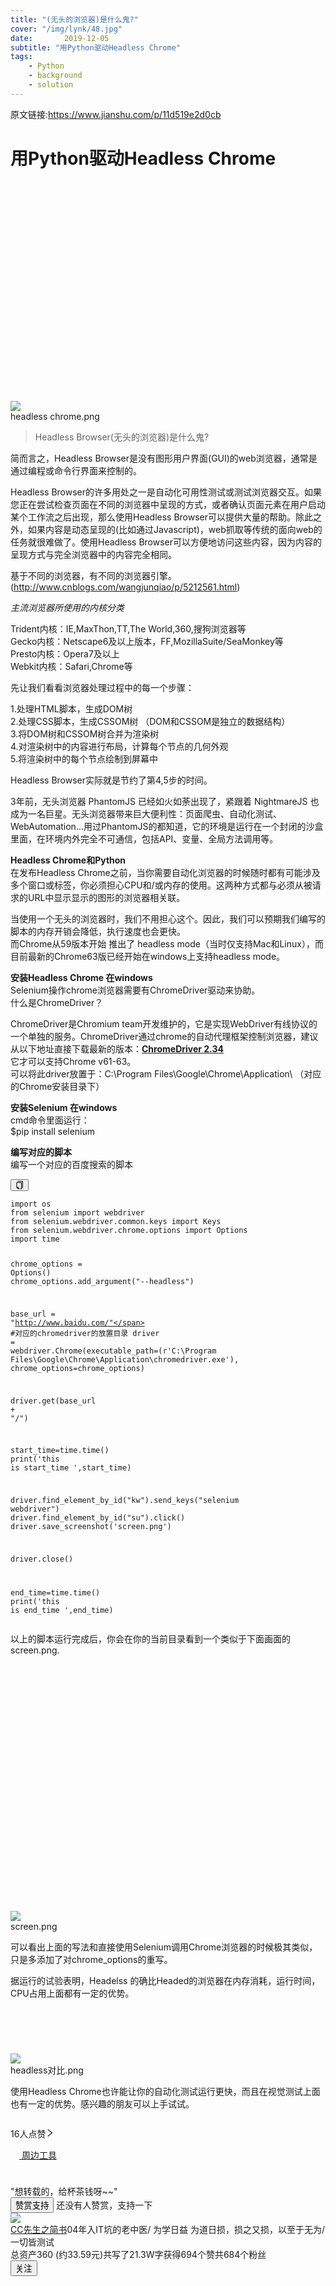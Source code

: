 ```yaml
---
title: "(无头的浏览器)是什么鬼?"
cover: "/img/lynk/48.jpg"
date:       2019-12-05
subtitle: "用Python驱动Headless Chrome"
tags:
	- Python
	- background
	- solution
---
```



原文链接:https://www.jianshu.com/p/11d519e2d0cb


<h1 class="_1RuRku">用Python驱动Headless Chrome</h1>

<article class="_2rhmJa">
    <div class="image-package">
        <div class="image-container" style="max-width: 650px; max-height: 453px; background-color: transparent;">
            <div class="image-container-fill" style="padding-bottom: 69.69%;"></div>
            <div class="image-view" data-width="650" data-height="453"><img
                    data-original-src="//upload-images.jianshu.io/upload_images/618241-fbc4471c5a9bfcf2.png"
                    data-original-width="650" data-original-height="453" data-original-format="image/png"
                    data-original-filesize="163264" data-image-index="0" style="cursor: zoom-in;" class=""
                    src="//upload-images.jianshu.io/upload_images/618241-fbc4471c5a9bfcf2.png?imageMogr2/auto-orient/strip|imageView2/2/w/650/format/webp">
            </div>
        </div>
        <div class="image-caption">headless chrome.png</div>
    </div>
    <blockquote>
        <p>Headless Browser(无头的浏览器)是什么鬼?</p>
    </blockquote>
    <p>简而言之，Headless Browser是没有图形用户界面(GUI)的web浏览器，通常是通过编程或命令行界面来控制的。</p>
    <p>Headless Browser的许多用处之一是自动化可用性测试或测试浏览器交互。如果您正在尝试检查页面在不同的浏览器中呈现的方式，或者确认页面元素在用户启动某个工作流之后出现，那么使用Headless
        Browser可以提供大量的帮助。除此之外，如果内容是动态呈现的(比如通过Javascript)，web抓取等传统的面向web的任务就很难做了。使用Headless
        Browser可以方便地访问这些内容，因为内容的呈现方式与完全浏览器中的内容完全相同。</p>
    <p>基于不同的浏览器，有不同的浏览器引擎。(<a
            href="https://link.jianshu.com?t=http%3A%2F%2Fwww.cnblogs.com%2Fwangjunqiao%2Fp%2F5212561.html"
            target="_blank" rel="nofollow">http://www.cnblogs.com/wangjunqiao/p/5212561.html</a>)</p>
    <p><em>主流浏览器所使用的内核分类</em></p>
    <p>Trident内核：IE,MaxThon,TT,The World,360,搜狗浏览器等<br>
        Gecko内核：Netscape6及以上版本，FF,MozillaSuite/SeaMonkey等<br>
        Presto内核：Opera7及以上<br>
        Webkit内核：Safari,Chrome等</p>
    <p>先让我们看看浏览器处理过程中的每一个步骤：</p>
    <p>1.处理HTML脚本，生成DOM树<br>
        2.处理CSS脚本，生成CSSOM树 （DOM和CSSOM是独立的数据结构）<br>
        3.将DOM树和CSSOM树合并为渲染树<br>
        4.对渲染树中的内容进行布局，计算每个节点的几何外观<br>
        5.将渲染树中的每个节点绘制到屏幕中</p>
    <p>Headless Browser实际就是节约了第4,5步的时间。</p>
    <p>3年前，无头浏览器 PhantomJS 已经如火如荼出现了，紧跟着 NightmareJS
        也成为一名巨星。无头浏览器带来巨大便利性：页面爬虫、自动化测试、WebAutomation...用过PhantomJS的都知道，它的环境是运行在一个封闭的沙盒里面，在环境内外完全不可通信，包括API、变量、全局方法调用等。</p>
    <p><strong>Headless Chrome和Python</strong><br>
        在发布Headless Chrome之前，当你需要自动化浏览器的时候随时都有可能涉及多个窗口或标签，你必须担心CPU和/或内存的使用。这两种方式都与必须从被请求的URL中显示显示的图形的浏览器相关联。</p>
    <p>当使用一个无头的浏览器时，我们不用担心这个。因此，我们可以预期我们编写的脚本的内存开销会降低，执行速度也会更快。<br>
        而Chrome从59版本开始 推出了 headless mode（当时仅支持Mac和Linux），而目前最新的Chrome63版已经开始在windows上支持headless mode。</p>
    <p><strong>安装Headless Chrome 在windows</strong><br>
        Selenium操作chrome浏览器需要有ChromeDriver驱动来协助。<br>
        什么是ChromeDriver？</p>
    <p>ChromeDriver是Chromium
        team开发维护的，它是实现WebDriver有线协议的一个单独的服务。ChromeDriver通过chrome的自动代理框架控制浏览器，建议从以下地址直接下载最新的版本：<strong><a
                href="https://link.jianshu.com?t=https%3A%2F%2Fchromedriver.storage.googleapis.com%2Findex.html%3Fpath%3D2.34%2F"
                target="_blank" rel="nofollow">ChromeDriver 2.34</a></strong><br>
        它才可以支持Chrome v61-63。<br>
        可以将此driver放置于：C:\Program Files\Google\Chrome\Application\ （对应的Chrome安装目录下）</p>
    <p><strong>安装Selenium 在windows</strong><br>
        cmd命令里面运行：<br>
        $pip install selenium</p>
    <p><strong>编写对应的脚本</strong><br>
        编写一个对应的百度搜索的脚本</p>
    <div class="_2Uzcx_">
        <button class="VJbwyy" type="button" aria-label="复制代码"><i aria-label="icon: copy"
                                                                  class="anticon anticon-copy">
            <svg viewBox="64 64 896 896" focusable="false" class="" data-icon="copy" width="1em" height="1em"
                 fill="currentColor" aria-hidden="true">
                <path d="M832 64H296c-4.4 0-8 3.6-8 8v56c0 4.4 3.6 8 8 8h496v688c0 4.4 3.6 8 8 8h56c4.4 0 8-3.6 8-8V96c0-17.7-14.3-32-32-32zM704 192H192c-17.7 0-32 14.3-32 32v530.7c0 8.5 3.4 16.6 9.4 22.6l173.3 173.3c2.2 2.2 4.7 4 7.4 5.5v1.9h4.2c3.5 1.3 7.2 2 11 2H704c17.7 0 32-14.3 32-32V224c0-17.7-14.3-32-32-32zM350 856.2L263.9 770H350v86.2zM664 888H414V746c0-22.1-17.9-40-40-40H232V264h432v624z"></path>
            </svg>
        </i></button>
        <pre class="line-numbers  language-python"><code class="  language-python"><span
                class="token keyword">import</span> os
<span class="token keyword">from</span> selenium <span class="token keyword">import</span> webdriver
<span class="token keyword">from</span> selenium<span class="token punctuation">.</span>webdriver<span
                    class="token punctuation">.</span>common<span class="token punctuation">.</span>keys <span
                    class="token keyword">import</span> Keys
<span class="token keyword">from</span> selenium<span class="token punctuation">.</span>webdriver<span
                    class="token punctuation">.</span>chrome<span class="token punctuation">.</span>options <span
                    class="token keyword">import</span> Options
<span class="token keyword">import</span> time

chrome_options <span class="token operator">=</span> Options<span class="token punctuation">(</span><span
                    class="token punctuation">)</span>
chrome_options<span class="token punctuation">.</span>add_argument<span class="token punctuation">(</span><span
                    class="token string">"--headless"</span><span class="token punctuation">)</span>

base_url <span class="token operator">=</span> <span class="token string">"http://www.baidu.com/"</span>
<span class="token comment">#对应的chromedriver的放置目录</span>
driver <span class="token operator">=</span> webdriver<span class="token punctuation">.</span>Chrome<span
                    class="token punctuation">(</span>executable_path<span class="token operator">=</span><span
                    class="token punctuation">(</span><span class="token string">r'C:\Program Files\Google\Chrome\Application\chromedriver.exe'</span><span
                    class="token punctuation">)</span><span class="token punctuation">,</span> chrome_options<span
                    class="token operator">=</span>chrome_options<span class="token punctuation">)</span>

driver<span class="token punctuation">.</span>get<span class="token punctuation">(</span>base_url <span
                    class="token operator">+</span> <span class="token string">"/"</span><span
                    class="token punctuation">)</span>

start_time<span class="token operator">=</span>time<span class="token punctuation">.</span>time<span
                    class="token punctuation">(</span><span class="token punctuation">)</span>
<span class="token keyword">print</span><span class="token punctuation">(</span><span class="token string">'this is start_time '</span><span
                    class="token punctuation">,</span>start_time<span class="token punctuation">)</span>

driver<span class="token punctuation">.</span>find_element_by_id<span class="token punctuation">(</span><span
                    class="token string">"kw"</span><span class="token punctuation">)</span><span
                    class="token punctuation">.</span>send_keys<span class="token punctuation">(</span><span
                    class="token string">"selenium webdriver"</span><span class="token punctuation">)</span>
driver<span class="token punctuation">.</span>find_element_by_id<span class="token punctuation">(</span><span
                    class="token string">"su"</span><span class="token punctuation">)</span><span
                    class="token punctuation">.</span>click<span class="token punctuation">(</span><span
                    class="token punctuation">)</span>
driver<span class="token punctuation">.</span>save_screenshot<span class="token punctuation">(</span><span
                    class="token string">'screen.png'</span><span class="token punctuation">)</span>

driver<span class="token punctuation">.</span>close<span class="token punctuation">(</span><span
                    class="token punctuation">)</span>

end_time<span class="token operator">=</span>time<span class="token punctuation">.</span>time<span
                    class="token punctuation">(</span><span class="token punctuation">)</span>
<span class="token keyword">print</span><span class="token punctuation">(</span><span class="token string">'this is end_time '</span><span
                    class="token punctuation">,</span>end_time<span class="token punctuation">)</span>
<span aria-hidden="true"
      class="line-numbers-rows"><span></span><span></span><span></span><span></span><span></span><span></span><span></span><span></span><span></span><span></span><span></span><span></span><span></span><span></span><span></span><span></span><span></span><span></span><span></span><span></span><span></span><span></span><span></span><span></span><span></span><span></span></span></code></pre>
    </div>
    <p>以上的脚本运行完成后，你会在你的当前目录看到一个类似于下面画面的screen.png.</p>
    <br>
    <div class="image-package">
        <div class="image-container" style="max-width: 700px; max-height: 600px; background-color: transparent;">
            <div class="image-container-fill" style="padding-bottom: 75.0%;"></div>
            <div class="image-view" data-width="800" data-height="600"><img
                    data-original-src="//upload-images.jianshu.io/upload_images/618241-e3d8deff450aa43c.png"
                    data-original-width="800" data-original-height="600" data-original-format="image/png"
                    data-original-filesize="73100" data-image-index="1" style="cursor: zoom-in;" class=""
                    src="//upload-images.jianshu.io/upload_images/618241-e3d8deff450aa43c.png?imageMogr2/auto-orient/strip|imageView2/2/w/800/format/webp">
            </div>
        </div>
        <div class="image-caption">screen.png</div>
    </div>
    <p>可以看出上面的写法和直接使用Selenium调用Chrome浏览器的时候极其类似，只是多添加了对chrome_options的重写。</p>
    <p>据运行的试验表明，Headelss 的确比Headed的浏览器在内存消耗，运行时间，CPU占用上面都有一定的优势。</p>
    <div class="image-package">
        <div class="image-container" style="max-width: 700px; max-height: 118px; background-color: transparent;">
            <div class="image-container-fill" style="padding-bottom: 14.499999999999998%;"></div>
            <div class="image-view" data-width="814" data-height="118"><img
                    data-original-src="//upload-images.jianshu.io/upload_images/618241-1a0846f6b318549d.png"
                    data-original-width="814" data-original-height="118" data-original-format="image/png"
                    data-original-filesize="21138" data-image-index="2" style="cursor: zoom-in;" class=""
                    src="//upload-images.jianshu.io/upload_images/618241-1a0846f6b318549d.png?imageMogr2/auto-orient/strip|imageView2/2/w/814/format/webp">
            </div>
        </div>
        <div class="image-caption">headless对比.png</div>
    </div>
    <p>使用Headless Chrome也许能让你的自动化测试运行更快，而且在视觉测试上面也有一定的优势。感兴趣的朋友可以上手试试。</p>
</article>
<div></div>
<div class="_1kCBjS">
    <div class="_18vaTa">
        <div class="_3BUZPB">
            <div class="_2Bo4Th" role="button" tabindex="-1" aria-label="给文章点赞"><i aria-label="ic-like"
                                                                                   class="anticon">
                <svg width="1em" height="1em" fill="currentColor" aria-hidden="true" focusable="false" class="">
                    <use xlink:href="#ic-like"></use>
                </svg>
            </i></div>
            <span class="_1LOh_5" role="button" tabindex="-1" aria-label="查看点赞列表">16人点赞<i aria-label="icon: right"
                                                                                          class="anticon anticon-right"><svg
                    viewBox="64 64 896 896" focusable="false" class="" data-icon="right" width="1em" height="1em"
                    fill="currentColor" aria-hidden="true"><path
                    d="M765.7 486.8L314.9 134.7A7.97 7.97 0 0 0 302 141v77.3c0 4.9 2.3 9.6 6.1 12.6l360 281.1-360 281.1c-3.9 3-6.1 7.7-6.1 12.6V883c0 6.7 7.7 10.4 12.9 6.3l450.8-352.1a31.96 31.96 0 0 0 0-50.4z"></path></svg></i></span>
        </div>
        <div class="_3BUZPB">
            <div class="_2Bo4Th" role="button" tabindex="-1"><i aria-label="ic-dislike" class="anticon">
                <svg width="1em" height="1em" fill="currentColor" aria-hidden="true" focusable="false" class="">
                    <use xlink:href="#ic-dislike"></use>
                </svg>
            </i></div>
        </div>
    </div>
    <div class="_18vaTa"><a class="_3BUZPB _1x1ok9 _1OhGeD" href="/nb/10356021" target="_blank"
                            rel="noopener noreferrer"><i aria-label="ic-notebook" class="anticon">
        <svg width="1em" height="1em" fill="currentColor" aria-hidden="true" focusable="false" class="">
            <use xlink:href="#ic-notebook"></use>
        </svg>
    </i><span>周边工具</span></a>
        <div class="_3BUZPB ant-dropdown-trigger">
            <div class="_2Bo4Th"><i aria-label="ic-others" class="anticon">
                <svg width="1em" height="1em" fill="currentColor" aria-hidden="true" focusable="false" class="">
                    <use xlink:href="#ic-others"></use>
                </svg>
            </i></div>
        </div>
    </div>
</div>
<div class="_19DgIp" style="margin-top:24px;margin-bottom:24px"></div>
<div class="_13lIbp">
    <div class="_191KSt">"想转载的，给杯茶钱呀~~"</div>
    <button type="button" class="_1OyPqC _3Mi9q9 _2WY0RL _1YbC5u"><span>赞赏支持</span></button>
    <span class="_3zdmIj">还没有人赞赏，支持一下</span></div>
<div class="d0hShY"><a class="_1OhGeD" href="/u/42c47cc2c681" target="_blank" rel="noopener noreferrer"><img
        class="_27NmgV"
        src="//upload.jianshu.io/users/upload_avatars/618241/5c425905-46fd-46ac-ba24-192d650f6d33.jpg?imageMogr2/auto-orient/strip|imageView2/1/w/100/h/100/format/webp"
        alt="  "></a>
    <div class="Uz-vZq">
        <div class="Cqpr1X"><a class="HC3FFO _1OhGeD" href="/u/42c47cc2c681" title="CC先生之简书" target="_blank"
                               rel="noopener noreferrer">CC先生之简书</a><span class="_2WEj6j" title="04年入IT坑的老中医/
为学日益 为道日损，损之又损，以至于无为/
一切皆测试">04年入IT坑的老中医/
为学日益 为道日损，损之又损，以至于无为/
一切皆测试</span></div>
        <div class="lJvI3S">
            <span>总资产360 (约33.59元)</span><span>共写了21.3W字</span><span>获得694个赞</span><span>共684个粉丝</span></div>
    </div>
    <button data-locale="zh-CN" type="button" class="_1OyPqC _3Mi9q9"><span>关注</span></button>
</div>